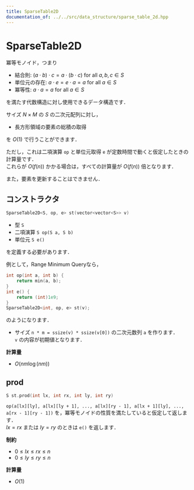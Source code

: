 ```yaml
---
title: SparseTable2D
documentation_of: ../../src/data_structure/sparse_table_2d.hpp
---
```


# SparseTable2D

冪等モノイド，つまり

- 結合則: $(a \cdot b) \cdot c = a \cdot (b \cdot c)$ for all $a, b, c \in S$
- 単位元の存在: $a \cdot e = e \cdot a = a$ for all $a \in S$
- 冪等性: $a \cdot a = a$ for all $a \in S$

を満たす代数構造に対し使用できるデータ構造です．

サイズ $N \times M$ の $S$ の二次元配列に対し，

- 長方形領域の要素の総積の取得

を $O(1)$ で行うことができます．

ただし，これは二項演算 `op` と単位元取得 `e` が定数時間で動くと仮定したときの計算量です．<br>
これらが $O(f(n))$ かかる場合は，すべての計算量が $O(f(n))$ 倍となります．

また，要素を更新することはできません．

## コンストラクタ

```cpp
SparseTable2D<S, op, e> st(vector<vector<S>> v)
```

- 型 `S`
- 二項演算 `S op(S a, S b)`
- 単位元 `S e()`

を定義する必要があります．

例として，Range Minimum Queryなら，

```cpp
int op(int a, int b) {
    return min(a, b);
}
int e() {
    return (int)1e9;
}
SparseTable2D<int, op, e> st(v);
```

のようになります．

- サイズ `n * m = ssize(v) * ssize(v[0])` の二次元数列 `a` を作ります．<br>
`v` の内容が初期値となります．

**計算量**

- $O(nm \log (nm))$

## prod

```cpp
S st.prod(int lx, int rx, int ly, int ry)
```

`op(a[lx][ly], a[lx][ly + 1], ..., a[lx][ry - 1], a[lx + 1][ly], ..., a[rx - 1][ry - 1])` を，冪等モノイドの性質を満たしていると仮定して返します．<br>
$lx = rx$ または $ly = ry$ のときは `e()` を返します．

**制約**

- $0 \leq lx \leq rx \leq n$
- $0 \leq ly \leq ry \leq n$

**計算量**

- $O(1)$